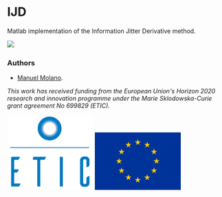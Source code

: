 # IJD

Matlab implementation of the Information Jitter Derivative method. 

<img src="figs/IJD_explanation.jpg" width="200px"/>



### Authors
* [Manuel Molano](https://github.com/manuelmolano).

*This work has received funding from the European Union's Horizon 2020 research and innovation programme under the Marie Sklodowska-Curie grant agreement No 699829 (ETIC).*

<img src="figs/LOGO.png" alt="ETIC" width="200px"/>
<img src="figs/flag_yellow_low.jpg" width="200px"/>
